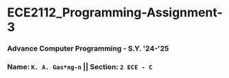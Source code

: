 # ECE2112_Programming-Assignment-3 

 ###  Advance Computer Programming - S.Y. '24-'25  
 ### Name: `K. A. Gas*ng-n` || Section: `2 ECE - C`


